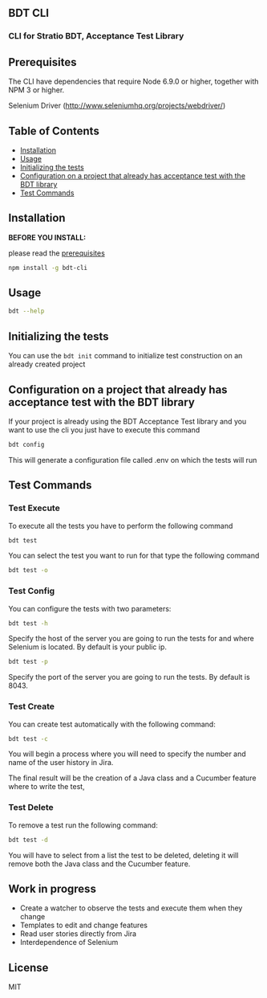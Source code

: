 ## BDT CLI
### CLI for Stratio BDT, Acceptance Test Library

## Prerequisites

The CLI have dependencies that require Node 6.9.0 or higher, together
with NPM 3 or higher.

Selenium Driver (http://www.seleniumhq.org/projects/webdriver/)

## Table of Contents

* [Installation](#installation)
* [Usage](#usage)
* [Initializing the tests](#initializing-the-tests)
* [Configuration on a project that already has acceptance test with the BDT library](#configuration-on-project-that-already-has-acceptance-test-with-the-BDT-library)
* [Test Commands](#test-commands)

## Installation

**BEFORE YOU INSTALL:** 

please read the [prerequisites](#prerequisites)
```bash
npm install -g bdt-cli
```

## Usage

```bash
bdt --help
```

## Initializing the tests

You can use the `bdt init` command to initialize test construction on an already created project

## Configuration on a project that already has acceptance test with the BDT library

If your project is already using the BDT Acceptance Test library and you want to use the cli you just have to execute this command

```bash
bdt config
```

This will generate a configuration file called .env on which the tests will run

## Test Commands

### Test Execute

To execute all the tests you have to perform the following command

```bash
bdt test
```

You can select the test you want to run for that type the following command

```bash
bdt test -o
```

### Test Config

You can configure the tests with two parameters:

```bash
bdt test -h
```

Specify the host of the server you are going to run the tests for and where Selenium is located. By default is your public ip.

```bash
bdt test -p
```

Specify the port of the server you are going to run the tests. By default is 8043.


### Test Create

You can create test automatically with the following command:

```bash
bdt test -c
```

You will begin a process where you will need to specify the number and name of the user history in Jira.

The final result will be the creation of a Java class and a Cucumber feature where to write the test,

### Test Delete

To remove a test run the following command:

```bash
bdt test -d
```
You will have to select from a list the test to be deleted, deleting it will remove both the Java class and the Cucumber feature.

## Work in progress

- Create a watcher to observe the tests and execute them when they change
- Templates to edit and change features
- Read user stories directly from Jira
- Interdependence of Selenium

## License

MIT




